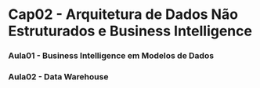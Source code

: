 # Cap02 - Arquitetura de Dados Não Estruturados e Business Intelligence

### Aula01 - Business Intelligence em Modelos de Dados
### Aula02 - Data Warehouse